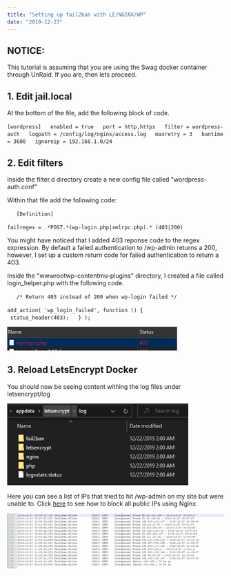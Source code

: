 ```yaml
---
title: "Setting up fail2ban with LE/NGINX/WP"
date: "2019-12-27"
---
```


## NOTICE:

This tutorial is assuming that you are using the Swag docker container through UnRaid. If you are, then lets proceed.

## 1\. Edit jail.local

At the bottom of the file, add the following block of code.

`[wordpress]  
enabled = true  
port = http,https  
filter = wordpress-auth  
logpath = /config/log/nginx/access.log  
maxretry = 3  
bantime = 3600  
ignoreip = 192.168.1.0/24  
`

## 2\. Edit filters

Inside the filter.d directory create a new config file called "wordpress-auth.conf"

Within that file add the following code:

`  
[Definition]`

`failregex = .*POST.*(wp-login.php|xmlrpc.php).* (403|200)  
`

You might have noticed that I added 403 reponse code to the regex expression. By default a failed authentication to /wp-admin returns a 200, however, I set up a custom return code for failed authentication to return a 403. 

Inside the "wwwrootwp-contentmu-plugins" directory, I created a file called login\_helper.php with the following code.

`  
/* Return 403 instead of 200 when wp-login failed */`

`add_action( 'wp_login_failed', function () {  
     status_header(403);  
} );  
`

![](images/Capture-2.png)

## 3\. Reload LetsEncrypt Docker

You should now be seeing content withing the log files under letsencrypt/log

![](images/Capture-3.png)

Here you can see a list of IPs that tried to hit /wp-admin on my site but were unable to. Click [here](https://michaelhanson.dev/blocking-wp-admin-using-nginx/) to see how to block all public IPs using Nginx. 

![](images/Capture-4-1024x260.png)
